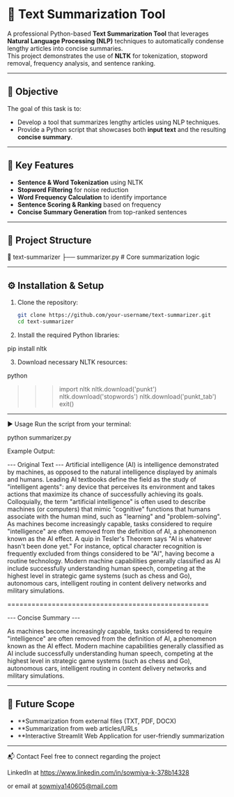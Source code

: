 # 📝 Text Summarization Tool

A professional Python-based **Text Summarization Tool** that leverages **Natural Language Processing (NLP)** techniques to automatically condense lengthy articles into concise summaries.  
This project demonstrates the use of **NLTK** for tokenization, stopword removal, frequency analysis, and sentence ranking.  

---

## 🎯 Objective
The goal of this task is to:
- Develop a tool that summarizes lengthy articles using NLP techniques.  
- Provide a Python script that showcases both **input text** and the resulting **concise summary**.  

---

## 🚀 Key Features
- **Sentence & Word Tokenization** using NLTK  
- **Stopword Filtering** for noise reduction  
- **Word Frequency Calculation** to identify importance  
- **Sentence Scoring & Ranking** based on frequency  
- **Concise Summary Generation** from top-ranked sentences  

---

## 📂 Project Structure
📁 text-summarizer
├── summarizer.py # Core summarization logic


---

## ⚙️ Installation & Setup

1. Clone the repository:
   ```bash
   git clone https://github.com/your-username/text-summarizer.git
   cd text-summarizer

2. Install the required Python libraries:

pip install nltk


3. Download necessary NLTK resources:

python
>>> import nltk
>>> nltk.download('punkt')
>>> nltk.download('stopwords')
>>> nltk.download('punkt_tab')
>>> exit()

---

▶️ Usage
Run the script from your terminal:

python summarizer.py


Example Output:

--- Original Text ---
Artificial intelligence (AI) is intelligence demonstrated by machines, as opposed to the natural intelligence displayed by animals and humans. Leading AI textbooks define the field as the study of "intelligent agents": any device that perceives its environment and takes actions that maximize its chance of successfully achieving its goals. Colloquially, the term "artificial intelligence" is often used to describe machines (or computers) that mimic "cognitive" functions that humans associate with the human mind, such as "learning" and "problem-solving".
As machines become increasingly capable, tasks considered to require "intelligence" are often removed from the definition of AI, a phenomenon known as the AI effect. A quip in Tesler's Theorem says "AI is whatever hasn't been done yet." For instance, optical character recognition is frequently excluded from things considered to be "AI", having become a routine technology. Modern machine capabilities generally classified as AI include successfully understanding human speech, competing at the highest level in strategic game systems (such as chess and Go), autonomous cars, intelligent routing in content delivery networks and military simulations.

==================================================

--- Concise Summary ---

As machines become increasingly capable, tasks considered to require "intelligence" are often removed from the definition of AI, a phenomenon known as the AI effect.
Modern machine capabilities generally classified as AI include successfully understanding human speech, competing at the highest level in strategic game systems (such as chess and Go), autonomous cars, intelligent routing in content delivery networks and military simulations.

---

## 🔮 Future Scope

- **Summarization from external files (TXT, PDF, DOCX)
- **Summarization from web articles/URLs
- **Interactive Streamlit Web Application for user-friendly summarization

---


📬 Contact
Feel free to connect regarding the project

LinkedIn at https://www.linkedin.com/in/sowmiya-k-378b14328

or
email at sowmiya140605@mail.com
